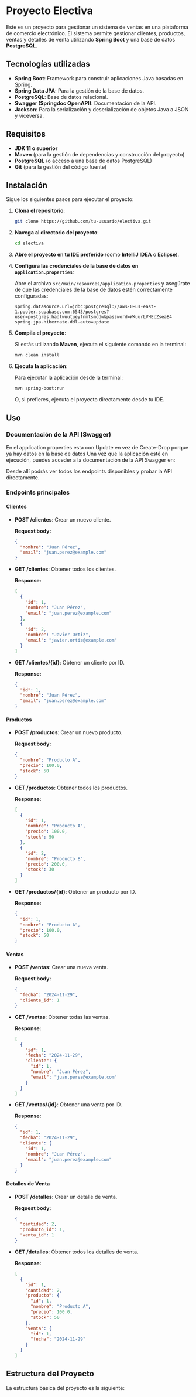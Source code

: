 # Proyecto Electiva

Este es un proyecto para gestionar un sistema de ventas en una plataforma de comercio electrónico. El sistema permite gestionar clientes, productos, ventas y detalles de venta utilizando **Spring Boot** y una base de datos **PostgreSQL**.

## Tecnologías utilizadas

- **Spring Boot**: Framework para construir aplicaciones Java basadas en Spring.
- **Spring Data JPA**: Para la gestión de la base de datos.
- **PostgreSQL**: Base de datos relacional.
- **Swagger (Springdoc OpenAPI)**: Documentación de la API.
- **Jackson**: Para la serialización y deserialización de objetos Java a JSON y viceversa.

## Requisitos

- **JDK 11 o superior**
- **Maven** (para la gestión de dependencias y construcción del proyecto)
- **PostgreSQL** (o acceso a una base de datos PostgreSQL)
- **Git** (para la gestión del código fuente)

## Instalación

Sigue los siguientes pasos para ejecutar el proyecto:

1. **Clona el repositorio**:

    ```bash
    git clone https://github.com/tu-usuario/electiva.git
    ```

2. **Navega al directorio del proyecto**:

    ```bash
    cd electiva
    ```

3. **Abre el proyecto en tu IDE preferido** (como **IntelliJ IDEA** o **Eclipse**).

4. **Configura las credenciales de la base de datos en `application.properties`**:

    Abre el archivo `src/main/resources/application.properties` y asegúrate de que las credenciales de la base de datos estén correctamente configuradas:

    ```properties
    spring.datasource.url=jdbc:postgresql://aws-0-us-east-1.pooler.supabase.com:6543/postgres?user=postgres.hadlwuutueyfnmtsmddw&password=WKuurLVHEcZseaB4
    spring.jpa.hibernate.ddl-auto=update
    ```


5. **Compila el proyecto**:

    Si estás utilizando **Maven**, ejecuta el siguiente comando en la terminal:

    ```bash
    mvn clean install
    ```

6. **Ejecuta la aplicación**:

    Para ejecutar la aplicación desde la terminal:

    ```bash
    mvn spring-boot:run
    ```

    O, si prefieres, ejecuta el proyecto directamente desde tu IDE.

## Uso

### Documentación de la API (Swagger)


En el application properties esta con Update en vez de Create-Drop porque ya hay datos en la base de datos
Una vez que la aplicación esté en ejecución, puedes acceder a la documentación de la API Swagger en:


Desde allí podrás ver todos los endpoints disponibles y probar la API directamente.

### Endpoints principales

#### **Clientes**

- **POST /clientes**: Crear un nuevo cliente.

    **Request body:**
    ```json
    {
      "nombre": "Juan Pérez",
      "email": "juan.perez@example.com"
    }
    ```

- **GET /clientes**: Obtener todos los clientes.

    **Response:**
    ```json
    [
      {
        "id": 1,
        "nombre": "Juan Pérez",
        "email": "juan.perez@example.com"
      },
      {
        "id": 2,
        "nombre": "Javier Ortiz",
        "email": "javier.ortiz@example.com"
      }
    ]
    ```

- **GET /clientes/{id}**: Obtener un cliente por ID.

    **Response:**
    ```json
    {
      "id": 1,
      "nombre": "Juan Pérez",
      "email": "juan.perez@example.com"
    }
    ```

#### **Productos**

- **POST /productos**: Crear un nuevo producto.

    **Request body:**
    ```json
    {
      "nombre": "Producto A",
      "precio": 100.0,
      "stock": 50
    }
    ```

- **GET /productos**: Obtener todos los productos.

    **Response:**
    ```json
    [
      {
        "id": 1,
        "nombre": "Producto A",
        "precio": 100.0,
        "stock": 50
      },
      {
        "id": 2,
        "nombre": "Producto B",
        "precio": 200.0,
        "stock": 30
      }
    ]
    ```

- **GET /productos/{id}**: Obtener un producto por ID.

    **Response:**
    ```json
    {
      "id": 1,
      "nombre": "Producto A",
      "precio": 100.0,
      "stock": 50
    }
    ```

#### **Ventas**

- **POST /ventas**: Crear una nueva venta.

    **Request body:**
    ```json
    {
      "fecha": "2024-11-29",
      "cliente_id": 1
    }
    ```

- **GET /ventas**: Obtener todas las ventas.

    **Response:**
    ```json
    [
      {
        "id": 1,
        "fecha": "2024-11-29",
        "cliente": {
          "id": 1,
          "nombre": "Juan Pérez",
          "email": "juan.perez@example.com"
        }
      }
    ]
    ```

- **GET /ventas/{id}**: Obtener una venta por ID.

    **Response:**
    ```json
    {
      "id": 1,
      "fecha": "2024-11-29",
      "cliente": {
        "id": 1,
        "nombre": "Juan Pérez",
        "email": "juan.perez@example.com"
      }
    }
    ```

#### **Detalles de Venta**

- **POST /detalles**: Crear un detalle de venta.

    **Request body:**
    ```json
    {
      "cantidad": 2,
      "producto_id": 1,
      "venta_id": 1
    }
    ```

- **GET /detalles**: Obtener todos los detalles de venta.

    **Response:**
    ```json
    [
      {
        "id": 1,
        "cantidad": 2,
        "producto": {
          "id": 1,
          "nombre": "Producto A",
          "precio": 100.0,
          "stock": 50
        },
        "venta": {
          "id": 1,
          "fecha": "2024-11-29"
        }
      }
    ]
    ```

## Estructura del Proyecto

La estructura básica del proyecto es la siguiente:


